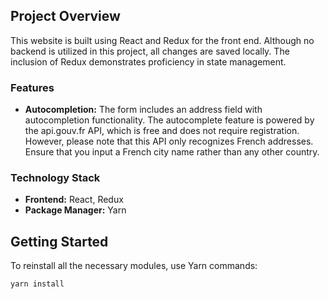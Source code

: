 ## Project Overview

This website is built using React and Redux for the front end. Although no backend is utilized in this project, all changes are saved locally. The inclusion of Redux demonstrates proficiency in state management.

### Features

- **Autocompletion:** The form includes an address field with autocompletion functionality. The autocomplete feature is powered by the api.gouv.fr API, which is free and does not require registration. However, please note that this API only recognizes French addresses. Ensure that you input a French city name rather than any other country.

### Technology Stack

- **Frontend:** React, Redux
- **Package Manager:** Yarn

## Getting Started

To reinstall all the necessary modules, use Yarn commands:

```bash
yarn install
